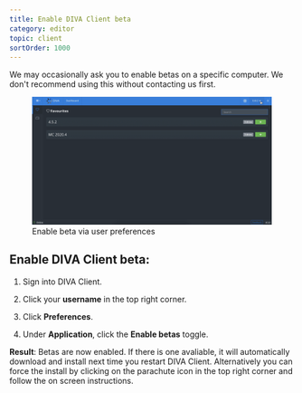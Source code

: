 ```yaml
---
title: Enable DIVA Client beta
category: editor
topic: client
sortOrder: 1000
---
```


We may occasionally ask you to enable betas on a specific computer. 
We don't recommend using this without contacting us first.

<figure>
  <img src="/images/v4/client/enable-betas.gif" alt="Enable beta"/>
  <figcaption>Enable beta via user preferences</figcaption>
</figure>

## Enable DIVA Client beta:

1. Sign into DIVA Client.

1. Click your **username** in the top right corner.

1. Click **Preferences**.

1. Under **Application**, click the **Enable betas** toggle.

<p class="tip tip--result">
  <strong>Result</strong>:
  Betas are now enabled. If there is one avaliable, it will automatically download and install next time you restart DIVA Client. 
  Alternatively you can force the install by clicking on the parachute icon in the top right corner and follow the on screen instructions.
</p>
